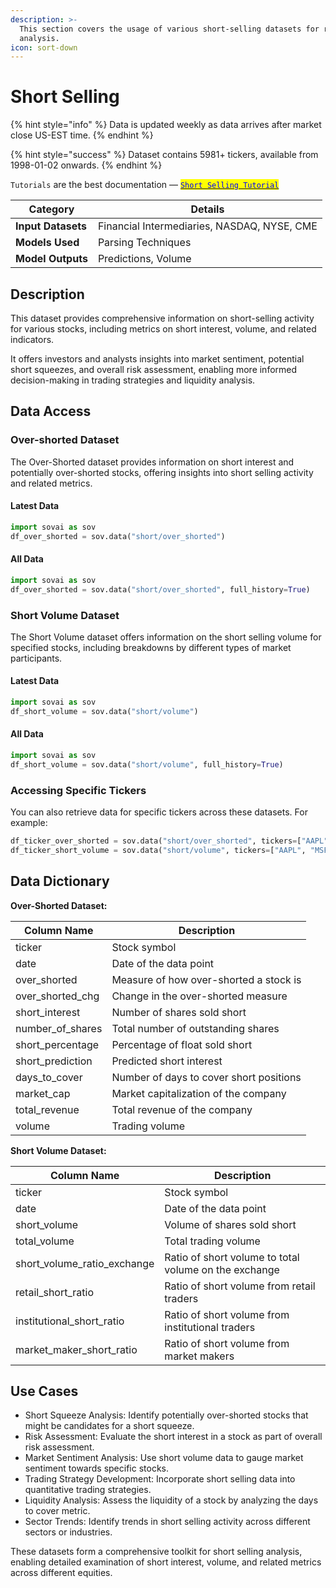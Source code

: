 ```yaml
---
description: >-
  This section covers the usage of various short-selling datasets for risk
  analysis.
icon: sort-down
---
```


# Short Selling

{% hint style="info" %}
Data is updated weekly as data arrives after market close US-EST time.
{% endhint %}

{% hint style="success" %}
Dataset contains 5981+ tickers, available from 1998-01-02 onwards.
{% endhint %}

`Tutorials` are the best documentation — [<mark style="color:blue;">`Short Selling Tutorial`</mark>](https://colab.research.google.com/github/sovai-research/sovai-public/blob/main/notebooks/datasets/Short%20Data.ipynb)

<table data-column-title-hidden data-view="cards"><thead><tr><th>Category</th><th>Details</th></tr></thead><tbody><tr><td><strong>Input Datasets</strong></td><td>Financial Intermediaries, NASDAQ, NYSE, CME</td></tr><tr><td><strong>Models Used</strong></td><td>Parsing Techniques</td></tr><tr><td><strong>Model Outputs</strong></td><td>Predictions, Volume</td></tr></tbody></table>

## Description

This dataset provides comprehensive information on short-selling activity for various stocks, including metrics on short interest, volume, and related indicators.&#x20;

It offers investors and analysts insights into market sentiment, potential short squeezes, and overall risk assessment, enabling more informed decision-making in trading strategies and liquidity analysis.

## Data Access

### Over-shorted Dataset

The Over-Shorted dataset provides information on short interest and potentially over-shorted stocks, offering insights into short selling activity and related metrics.

#### Latest Data

```python
import sovai as sov
df_over_shorted = sov.data("short/over_shorted")
```

#### All Data

```python
import sovai as sov
df_over_shorted = sov.data("short/over_shorted", full_history=True)
```

### Short Volume Dataset

The Short Volume dataset offers information on the short selling volume for specified stocks, including breakdowns by different types of market participants.

#### Latest Data

```python
import sovai as sov
df_short_volume = sov.data("short/volume")
```

#### All Data

```python
import sovai as sov
df_short_volume = sov.data("short/volume", full_history=True)
```

### Accessing Specific Tickers

You can also retrieve data for specific tickers across these datasets. For example:

```python
df_ticker_over_shorted = sov.data("short/over_shorted", tickers=["AAPL", "MSFT"])
df_ticker_short_volume = sov.data("short/volume", tickers=["AAPL", "MSFT"])
```

## Data Dictionary

**Over-Shorted Dataset:**

| Column Name        | Description                             |
| ------------------ | --------------------------------------- |
| ticker             | Stock symbol                            |
| date               | Date of the data point                  |
| over\_shorted      | Measure of how over-shorted a stock is  |
| over\_shorted\_chg | Change in the over-shorted measure      |
| short\_interest    | Number of shares sold short             |
| number\_of\_shares | Total number of outstanding shares      |
| short\_percentage  | Percentage of float sold short          |
| short\_prediction  | Predicted short interest                |
| days\_to\_cover    | Number of days to cover short positions |
| market\_cap        | Market capitalization of the company    |
| total\_revenue     | Total revenue of the company            |
| volume             | Trading volume                          |



**Short Volume Dataset:**

| Column Name                    | Description                                           |
| ------------------------------ | ----------------------------------------------------- |
| ticker                         | Stock symbol                                          |
| date                           | Date of the data point                                |
| short\_volume                  | Volume of shares sold short                           |
| total\_volume                  | Total trading volume                                  |
| short\_volume\_ratio\_exchange | Ratio of short volume to total volume on the exchange |
| retail\_short\_ratio           | Ratio of short volume from retail traders             |
| institutional\_short\_ratio    | Ratio of short volume from institutional traders      |
| market\_maker\_short\_ratio    | Ratio of short volume from market makers              |

## Use Cases

* Short Squeeze Analysis: Identify potentially over-shorted stocks that might be candidates for a short squeeze.
* Risk Assessment: Evaluate the short interest in a stock as part of overall risk assessment.
* Market Sentiment Analysis: Use short volume data to gauge market sentiment towards specific stocks.
* Trading Strategy Development: Incorporate short selling data into quantitative trading strategies.
* Liquidity Analysis: Assess the liquidity of a stock by analyzing the days to cover metric.
* Sector Trends: Identify trends in short selling activity across different sectors or industries.



These datasets form a comprehensive toolkit for short selling analysis, enabling detailed examination of short interest, volume, and related metrics across different equities.
